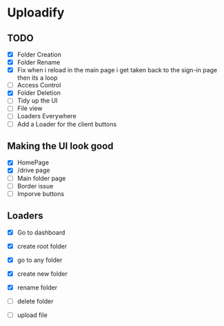 # Uploadify

## TODO

- [x] Folder Creation 
- [x] Folder Rename
- [x] Fix when i reload in the main page i get taken back to the sign-in page then its a loop
- [ ] Access Control
- [x] Folder Deletion
- [ ] Tidy up the UI
- [ ] File view
- [ ] Loaders Everywhere
- [ ] Add a Loader for the client buttons

## Making the UI look good

- [x] HomePage
- [x] /drive page
- [ ] Main folder page
- [ ] Border issue
- [ ] Imporve buttons

## Loaders

- [x] Go to dashboard
- [x] create root folder
- [x] go to any folder
- [x] create new folder
- [x] rename folder
- [ ] delete folder
- [ ] upload file

 
 